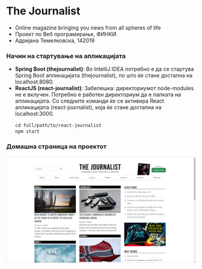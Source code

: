 # The Journalist
  - Online magazine bringing you news from all spheres of life 
  - Проект по Веб програмирање, ФИНКИ
  - Адријана Темелковска, 142019

### Начин на стартување на апликацијата
  - **Spring Boot (thejournalist)**: Во IntelliJ IDEA потребно е да се стартува Spring Boot апликацијата (thejournalist), по што ќе стане достапна на localhost:8080.
  - **ReactJS (react-journalist)**: Забелешка: директориумот node-modules не е вклучен. Потребно е работен директориум да е папката на апликацијата. Со следните команди ќе се активира React апликацијата (react-journalist), која ќе стане достапна на localhost:3000.
    ```
    cd full/path/to/react-journalist
    npm start
    ```
### Домашна страница на проектот
![Image of The Journalist homepage](https://raw.githubusercontent.com/adrijanat/thejournalist/master/screenshots/1_homepage.png)

